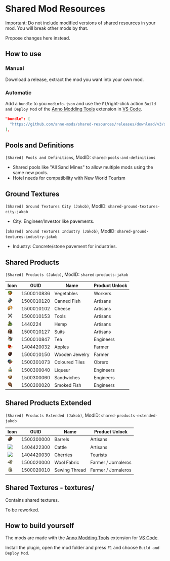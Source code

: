 # Shared Mod Resources

Important: Do not include modified versions of shared resources in your mod.
You will break other mods by that.

Propose changes here instead.

## How to use

### Manual

Download a release, extract the mod you want into your own mod.

### Automatic

Add a `bundle` to you `modinfo.json` and use the `F1`/right-click action `Build and Deploy Mod` of the [Anno Modding Tools](https://marketplace.visualstudio.com/items?itemName=JakobHarder.anno-modding-tools) extension in [VS Code](https://code.visualstudio.com/).

```json
"bundle": [
  "https://github.com/anno-mods/shared-resources/releases/download/v3/shared-pools-and-definitions.zip"
],
```

## Pools and Definitions

`[Shared] Pools and Definitions`, ModID: `shared-pools-and-definitions`

- Shared pools like "All Sand Mines" to allow multiple mods using the same new pools.
- Hotel needs for compatibility with New World Tourism

## Ground Textures

`[Shared] Ground Textures City (Jakob)`, ModID: `shared-ground-textures-city-jakob`
- City: Engineer/Investor like pavements.

`[Shared] Ground Textures Industry (Jakob)`, ModID: `shared-ground-textures-industry-jakob`

- Industry: Concrete/stone pavement for industries.

## Shared Products

`[Shared] Products (Jakob)`, ModID: `shared-products-jakob`


Icon | GUID | Name | Product Unlock
---|---|---|---
<img src="./shared-products/data/products/vegetables/icon_vegetables.png" width="16" /> | 1500010836 | Vegetables | Workers
<img src="./doc/icon_fish_16.png" width="16" /> | 1500010120 | Canned Fish | Artisans
<img src="./doc/icon_cheese_16.png" width="16" /> | 1500010102 | Cheese | Artisans
<img src="./doc/icon_tools_16.png" width="16" /> | 1500010153 | Tools | Artisans
<img src="./doc/icon_hemp_16.png" width="16" /> | 1440224 | Hemp | Artisans
<img src="./shared-products/data//products/suits/icon_suits.png" width="16" /> | 1500010127 | Suits | Artisans
<img src="./shared-products/data//products/tea/icon_tea.png" width="16" /> | 1500010847 | Tea | Engineers
<img src="./shared-products/data//products/apples/icon_apples.png" width="16" /> | 1404420032 | Apples | Farmer
<img src="./doc/icon_wooden_ring_16.png" width="16" /> | 1500010150 | Wooden Jewelry | Farmer
<img src="./shared-products/data//products/coloured-tiles/icon_tiles.png" width="16" /> | 1500301073 | Coloured Tiles | Obrero
<img src="./shared-products/data//products/liqueur/icon_liqueur.png" width="16" /> | 1500300040 | Liqueur | Engineers
<img src="./shared-products/data//products/sandwiches/icon_sandwich.png" width="16" /> | 1500300060 | Sandwiches | Engineers
<img src="./shared-products/data//products/smoked-fish/icon_smoked_fish.png" width="16" /> | 1500300020 | Smoked Fish | Engineers

## Shared Products Extended

`[Shared] Products Extended (Jakob)`, ModID: `shared-products-extended-jakob`


Icon | GUID | Name | Product Unlock
---|---|---|---
<img src="./shared-products-extended/data/products/barrels/icon_barrels.png" width="16" /> | 1500300000 | Barrels | Artisans
<img src="./shared-products/data/products/cattle/icon_cattle.png" width="16" /> | 1404422300 | Cattle | Artisans
<img src="./shared-products/data/products/cherries/icon_cherries.png" width="16" /> | 1404420030 | Cherries | Tourists
<img src="./doc/icon_cloth_16.png" width="16" /> | 1500020000 | Wool Fabric | Farmer / Jornaleros 
<img src="./doc/icon_wool_16.png" width="16" /> | 1500020010 | Sewing Thread | Farmer / Jornaleros 


## Shared Textures - textures/

Contains shared textures.

To be reworked.

## How to build yourself

The mods are made with the [Anno Modding Tools](https://marketplace.visualstudio.com/items?itemName=JakobHarder.anno-modding-tools) extension for [VS Code](https://code.visualstudio.com/).

Install the plugin, open the mod folder and press `F1` and choose `Build and Deploy Mod`.
